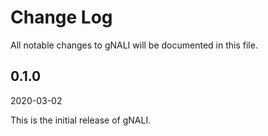# Change Log

All notable changes to gNALI will be documented in this file.

## 0.1.0 ##

2020-03-02

This is the initial release of gNALI.


